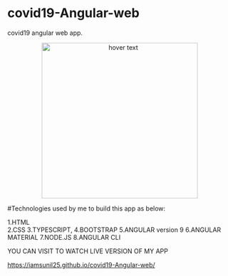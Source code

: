 # covid19-Angular-web
covid19 angular web app.

<p align="center">
  <img src="https://angular.io/assets/images/logos/angular/angular.png" width="350" title="hover text">
</p>
                                                
                            
                              
#Technologies used by me to build this app as below:

1.HTML<br>
2.CSS
3.TYPESCRIPT,
4.BOOTSTRAP
5.ANGULAR version 9
6.ANGULAR MATERIAL
7.NODE.JS
8.ANGULAR CLI


YOU CAN VISIT TO WATCH LIVE VERSION OF MY APP


https://iamsunil25.github.io/covid19-Angular-web/
